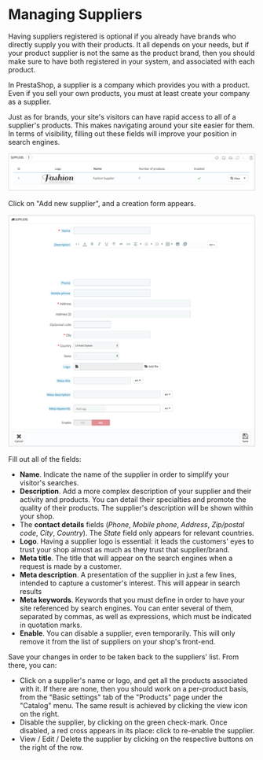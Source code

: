 # Managing Suppliers

Having suppliers registered is optional if you already have brands who directly supply you with their products. It all depends on your needs, but if your product supplier is not the same as the product brand, then you should make sure to have both registered in your system, and associated with each product.

In PrestaShop, a supplier is a company which provides you with a product. Even if you sell your own products, you must at least create your company as a supplier.

Just as for brands, your site's visitors can have rapid access to all of a supplier's products. This makes navigating around your site easier for them. In terms of visibility, filling out these fields will improve your position in search engines.

![](<../../../.gitbook/assets/51839840 (3) (3) (1).png>)

Click on "Add new supplier", and a creation form appears.

![](<../../../.gitbook/assets/51839842 (3) (3).png>)

Fill out all of the fields:

* **Name**. Indicate the name of the supplier in order to simplify your visitor's searches.
* **Description**. Add a more complex description of your supplier and their activity and products. You can detail their specialties and promote the quality of their products. The supplier's description will be shown within your shop.
* The **contact details** fields (_Phone_, _Mobile phone_, _Address_, _Zip/postal code_, _City_, _Country_). The _State_ field only appears for relevant countries.
* **Logo**. Having a supplier logo is essential: it leads the customers' eyes to trust your shop almost as much as they trust that supplier/brand.
* **Meta title**. The title that will appear on the search engines when a request is made by a customer.
* **Meta description**. A presentation of the supplier in just a few lines, intended to capture a customer's interest. This will appear in search results
* **Meta keywords**. Keywords that you must define in order to have your site referenced by search engines. You can enter several of them, separated by commas, as well as expressions, which must be indicated in quotation marks.
* **Enable**. You can disable a supplier, even temporarily. This will only remove it from the list of suppliers on your shop's front-end.

Save your changes in order to be taken back to the suppliers' list. From there, you can:

* Click on a supplier's name or logo, and get all the products associated with it. If there are none, then you should work on a per-product basis, from the "Basic settings" tab of the "Products" page under the "Catalog" menu. The same result is achieved by clicking the view icon on the right.
* Disable the supplier, by clicking on the green check-mark. Once disabled, a red cross appears in its place: click to re-enable the supplier.
* View / Edit / Delete the supplier by clicking on the respective buttons on the right of the row.

